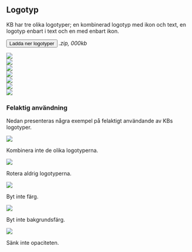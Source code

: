 ## Logotyp

KB har tre olika logotyper; en kombinerad logotyp med ikon och text, en logotyp enbart i text och en med enbart ikon.

<span class="badge bg-info badge-icon text-dark"><i class="kbico-download"></i></span> <button type="button" class="btn btn-primary btn-round">Ladda ner logotyper</button> <i>.zip, 000kb</i>

<div class="gallery-block row">
    <div class="gallery-item col bg-light">
        <img class="x-50" src="vendor/assets/kb_logo_text_black.svg" />
    </div>
</div>
<div class="gallery-block row">
    <div class="gallery-item col bg-light"><img class="x-75" src="vendor/assets/kb_logo_text_black.svg" /></div>
    <div class="gallery-item col bg-light"><img class="x-50" src="vendor/assets/kb_logo_black.svg" /></div>
    <div class="gallery-item col bg-dark"><img class="x-75" src="vendor/assets/kb_logo_text_white.svg" /></div>
    <div class="gallery-item col bg-dark"><img class="x-50" src="vendor/assets/kb_logo_white.svg" /></div>
</div>
<div class="gallery-block row">
    <div class="gallery-item col bg-light"><img src="vendor/assets/kb_text_black.svg" /></div>
    <div class="gallery-item col bg-dark"><img src="vendor/assets/kb_text_white.svg" /></div>
</div>

### Felaktig användning

<span class="badge bg-info badge-icon text-dark"><i class="kbico-eye"></i></span> Nedan presenteras några exempel på felaktigt användande av KBs logotyper.

<div class="row">
    <div class="col-md-6">
        <img class="img-fluid" src="img/wrong_1.png" />
        <p>
            Kombinera inte de olika logotyperna.
        </p>
    </div>
    <div class="col-md-6">
        <img class="img-fluid" src="img/wrong_2.png" />
        <p>
            Rotera aldrig logotyperna.
        </p>
    </div>
</div>
<div class="row">
    <div class="col-md-6">
        <img class="img-fluid" src="img/wrong_3.png" />
        <p>
            Byt inte färg.
        </p>
    </div>
    <div class="col-md-6">
        <img class="img-fluid" src="img/wrong_4.png" />
        <p>
            Byt inte bakgrundsfärg.
        </p>
    </div>
</div>
<div class="row">
    <div class="col-md-6">
        <img class="img-fluid" src="img/wrong_5.png" />
        <p>
            Sänk inte opaciteten.
        </p>
    </div>
</div>
